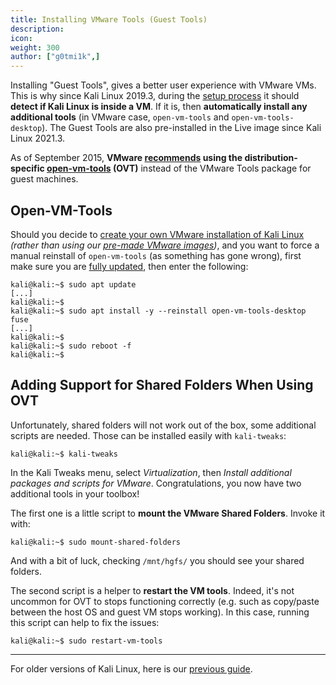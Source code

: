```yaml
---
title: Installing VMware Tools (Guest Tools)
description:
icon:
weight: 300
author: ["g0tmi1k",]
---
```


Installing "Guest Tools", gives a better user experience with VMware VMs. This is why since Kali Linux 2019.3, during the [setup process](https://gitlab.com/kalilinux/build-scripts/live-build-config/-/blob/master/simple-cdd/profiles/offline.downloads) it should **detect if Kali Linux is inside a VM**. If it is, then **automatically install any additional tools** (in VMware case, `open-vm-tools` and `open-vm-tools-desktop`). The Guest Tools are also pre-installed in the Live image since Kali Linux 2021.3.

As of September 2015, **VMware [recommends](https://blogs.vmware.com/vsphere/2015/09/open-vm-tools-ovt-the-future-of-vmware-tools-for-linux.html) using the distribution-specific [open-vm-tools](https://packages.debian.org/testing/open-vm-tools) (OVT)** instead of the VMware Tools package for guest machines.


## Open-VM-Tools

Should you decide to [create your own VMware installation of Kali Linux](/docs/virtualization/install-vmware-guest-vm/) _(rather than using our [pre-made VMware images](/get-kali/#kali-virtual-machines))_, and you want to force a manual reinstall of `open-vm-tools` (as something has gone wrong), first make sure you are [fully updated](/docs/general-use/updating-kali/), then enter the following:

```console
kali@kali:~$ sudo apt update
[...]
kali@kali:~$
kali@kali:~$ sudo apt install -y --reinstall open-vm-tools-desktop fuse
[...]
kali@kali:~$
kali@kali:~$ sudo reboot -f
kali@kali:~$
```


## Adding Support for Shared Folders When Using OVT

Unfortunately, shared folders will not work out of the box, some additional scripts are needed. Those can be installed easily with `kali-tweaks`:

```console
kali@kali:~$ kali-tweaks
```

In the Kali Tweaks menu, select *Virtualization*, then *Install additional packages and scripts for VMware*. Congratulations, you now have two additional tools in your toolbox!

The first one is a little script to **mount the VMware Shared Folders**. Invoke it with:

```console
kali@kali:~$ sudo mount-shared-folders
```

And with a bit of luck, checking `/mnt/hgfs/` you should see your shared folders.

The second script is a helper to **restart the VM tools**. Indeed, it's not uncommon for OVT to stops functioning correctly (e.g. such as copy/paste between the host OS and guest VM stops working). In this case, running this script can help to fix the issues:

```console
kali@kali:~$ sudo restart-vm-tools
```

- - -

For older versions of Kali Linux, here is our [previous guide](/docs/virtualization/install-vmware-guest-tools-legacy/).
